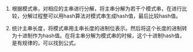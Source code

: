 1. 根据模式串，对相应的主串进行分解，将主串分解为若干个模式串，在进行比较，分解过程整可以用hash算法对模式串生成hash值，最后比较hash值。

2. 统计主串长度，将模式串用主串长度的进制位表示。然后将这个长度的进制转为十进制作为hash值。在将主串分解为模式串的时候，这个十进制hash值，是有规律的，可以找到公式。